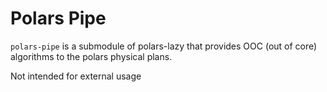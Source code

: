 # Polars Pipe

`polars-pipe` is a submodule of polars-lazy that provides OOC (out of core) algorithms to the polars physical plans.

Not intended for external usage
